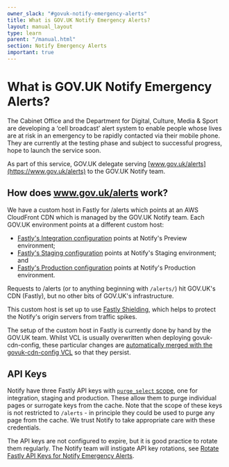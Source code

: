 ```yaml
---
owner_slack: "#govuk-notify-emergency-alerts"
title: What is GOV.UK Notify Emergency Alerts?
layout: manual_layout
type: learn
parent: "/manual.html"
section: Notify Emergency Alerts
important: true
---
```


# What is GOV.UK Notify Emergency Alerts?

The Cabinet Office and the Department for Digital, Culture, Media & Sport are developing a ‘cell broadcast’ alert system to enable people whose lives are at risk in an emergency to be rapidly contacted via their mobile phone. They are currently at the testing phase and subject to successful progress, hope to launch the service soon.

As part of this service, GOV.UK delegate serving [www.gov.uk/alerts](https://www.gov.uk/alerts) to the GOV.UK Notify team.

How does www.gov.uk/alerts work?
--------------------------------

We have a custom host in Fastly for /alerts which points at an AWS CloudFront CDN which is managed by the GOV.UK Notify team. Each GOV.UK environment points at a different custom host:

- [Fastly's Integration configuration](https://manage.fastly.com/configure/services/4mENG6RJL8sxnvgPUMRDz2/versions/275/origins) points at Notify's Preview environment;
- [Fastly's Staging configuration](https://manage.fastly.com/configure/services/13QQKEZBSrBFyfxYGzjHPZ/versions/854/origins) points at Notify's Staging environment; and
- [Fastly's Production configuration](https://manage.fastly.com/configure/services/4b340CyOhAgINR9eKMH83h/versions/549/origins) points at Notify's Production environment.

Requests to /alerts (or to anything beginning with `/alerts/`) hit GOV.UK's CDN (Fastly), but no other bits of GOV.UK's infrastructure.

This custom host is set up to use [Fastly Shielding](https://docs.fastly.com/en/guides/shielding), which helps to
protect the Notify's origin servers from traffic spikes.

The setup of the custom host in Fastly is currently done by hand by the GOV.UK team.
Whilst VCL is usually overwritten when deploying govuk-cdn-config, these particular changes are
[automatically merged with the govuk-cdn-config VCL](https://github.com/alphagov/govuk-cdn-config/pull/321) so that they persist.

API Keys
--------

Notify have three Fastly API keys with [`purge_select` scope](https://developer.fastly.com/reference/api/auth/#scopes), one for
integration, staging and production. These allow them to purge individual pages or surrogate keys from the cache. Note that the scope
of these keys is not restricted to `/alerts` - in principle they could be used to purge any page from the cache. We trust Notify to take
appropriate care with these credentials.

The API keys are not configured to expire, but it is good practice to rotate them regularly. The Notify team will instigate API key rotations,
see [Rotate Fastly API Keys for Notify Emergency Alerts](/manual/how-to-rotate-fastly-api-keys-for-notify-emergency-alerts.html).
